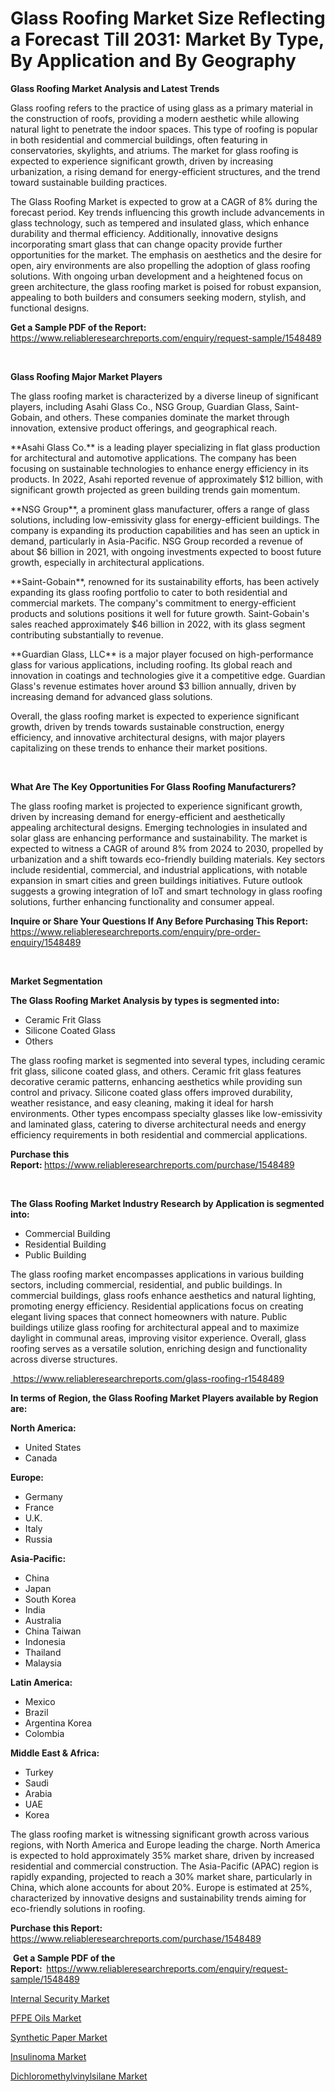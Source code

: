 <p><h1>Glass Roofing Market Size Reflecting a Forecast Till 2031: Market By Type, By Application and By Geography</h1></p><p><strong>Glass Roofing Market Analysis and Latest Trends</strong></p>
<p><p>Glass roofing refers to the practice of using glass as a primary material in the construction of roofs, providing a modern aesthetic while allowing natural light to penetrate the indoor spaces. This type of roofing is popular in both residential and commercial buildings, often featuring in conservatories, skylights, and atriums. The market for glass roofing is expected to experience significant growth, driven by increasing urbanization, a rising demand for energy-efficient structures, and the trend toward sustainable building practices.</p><p>The Glass Roofing Market is expected to grow at a CAGR of 8% during the forecast period. Key trends influencing this growth include advancements in glass technology, such as tempered and insulated glass, which enhance durability and thermal efficiency. Additionally, innovative designs incorporating smart glass that can change opacity provide further opportunities for the market. The emphasis on aesthetics and the desire for open, airy environments are also propelling the adoption of glass roofing solutions. With ongoing urban development and a heightened focus on green architecture, the glass roofing market is poised for robust expansion, appealing to both builders and consumers seeking modern, stylish, and functional designs.</p></p>
<p><strong>Get a Sample PDF of the Report:&nbsp;</strong> <a href="https://www.reliableresearchreports.com/enquiry/request-sample/1548489?utm_campaign=3&utm_medium=2&utm_source=Github&utm_content=ia&utm_term=14112024&utm_id=glass-roofing">https://www.reliableresearchreports.com/enquiry/request-sample/1548489</a></p>
<p>&nbsp;</p>
<p><strong>Glass Roofing Major Market Players</strong></p>
<p><p>The glass roofing market is characterized by a diverse lineup of significant players, including Asahi Glass Co., NSG Group, Guardian Glass, Saint-Gobain, and others. These companies dominate the market through innovation, extensive product offerings, and geographical reach.</p><p>**Asahi Glass Co.** is a leading player specializing in flat glass production for architectural and automotive applications. The company has been focusing on sustainable technologies to enhance energy efficiency in its products. In 2022, Asahi reported revenue of approximately $12 billion, with significant growth projected as green building trends gain momentum.</p><p>**NSG Group**, a prominent glass manufacturer, offers a range of glass solutions, including low-emissivity glass for energy-efficient buildings. The company is expanding its production capabilities and has seen an uptick in demand, particularly in Asia-Pacific. NSG Group recorded a revenue of about $6 billion in 2021, with ongoing investments expected to boost future growth, especially in architectural applications.</p><p>**Saint-Gobain**, renowned for its sustainability efforts, has been actively expanding its glass roofing portfolio to cater to both residential and commercial markets. The company's commitment to energy-efficient products and solutions positions it well for future growth. Saint-Gobain's sales reached approximately $46 billion in 2022, with its glass segment contributing substantially to revenue.</p><p>**Guardian Glass, LLC** is a major player focused on high-performance glass for various applications, including roofing. Its global reach and innovation in coatings and technologies give it a competitive edge. Guardian Glass's revenue estimates hover around $3 billion annually, driven by increasing demand for advanced glass solutions.</p><p>Overall, the glass roofing market is expected to experience significant growth, driven by trends towards sustainable construction, energy efficiency, and innovative architectural designs, with major players capitalizing on these trends to enhance their market positions.</p></p>
<p>&nbsp;</p>
<p><strong>What Are The Key Opportunities For Glass Roofing Manufacturers?</strong></p>
<p><p>The glass roofing market is projected to experience significant growth, driven by increasing demand for energy-efficient and aesthetically appealing architectural designs. Emerging technologies in insulated and solar glass are enhancing performance and sustainability. The market is expected to witness a CAGR of around 8% from 2024 to 2030, propelled by urbanization and a shift towards eco-friendly building materials. Key sectors include residential, commercial, and industrial applications, with notable expansion in smart cities and green buildings initiatives. Future outlook suggests a growing integration of IoT and smart technology in glass roofing solutions, further enhancing functionality and consumer appeal.</p></p>
<p><strong>Inquire or Share Your Questions If Any Before Purchasing This Report:</strong> <a href="https://www.reliableresearchreports.com/enquiry/pre-order-enquiry/1548489?utm_campaign=3&utm_medium=2&utm_source=Github&utm_content=ia&utm_term=14112024&utm_id=glass-roofing">https://www.reliableresearchreports.com/enquiry/pre-order-enquiry/1548489</a></p>
<p>&nbsp;</p>
<p><strong>Market Segmentation</strong></p>
<p><strong>The Glass Roofing Market Analysis by types is segmented into:</strong></p>
<p><ul><li>Ceramic Frit Glass</li><li>Silicone Coated Glass</li><li>Others</li></ul></p>
<p><p>The glass roofing market is segmented into several types, including ceramic frit glass, silicone coated glass, and others. Ceramic frit glass features decorative ceramic patterns, enhancing aesthetics while providing sun control and privacy. Silicone coated glass offers improved durability, weather resistance, and easy cleaning, making it ideal for harsh environments. Other types encompass specialty glasses like low-emissivity and laminated glass, catering to diverse architectural needs and energy efficiency requirements in both residential and commercial applications.</p></p>
<p><strong>Purchase this Report:&nbsp;</strong><a href="https://www.reliableresearchreports.com/purchase/1548489?utm_campaign=3&utm_medium=2&utm_source=Github&utm_content=ia&utm_term=14112024&utm_id=glass-roofing">https://www.reliableresearchreports.com/purchase/1548489</a></p>
<p>&nbsp;</p>
<p><strong>The Glass Roofing Market Industry Research by Application is segmented into:</strong></p>
<p><ul><li>Commercial Building</li><li>Residential Building</li><li>Public Building</li></ul></p>
<p><p>The glass roofing market encompasses applications in various building sectors, including commercial, residential, and public buildings. In commercial buildings, glass roofs enhance aesthetics and natural lighting, promoting energy efficiency. Residential applications focus on creating elegant living spaces that connect homeowners with nature. Public buildings utilize glass roofing for architectural appeal and to maximize daylight in communal areas, improving visitor experience. Overall, glass roofing serves as a versatile solution, enriching design and functionality across diverse structures.</p></p>
<p><a href="https://www.reliableresearchreports.com/glass-roofing-r1548489?utm_campaign=3&utm_medium=2&utm_source=Github&utm_content=ia&utm_term=14112024&utm_id=glass-roofing">&nbsp;https://www.reliableresearchreports.com/glass-roofing-r1548489</a></p>
<p><strong>In terms of Region, the Glass Roofing Market Players available by Region are:</strong></p>
<p>
    <p> <strong> North America: </strong>
        <ul>
            <li>United States</li>
            <li>Canada</li>
        </ul>
        </p> 
    <p> <strong> Europe: </strong>
        <ul>
            <li>Germany</li>
            <li>France</li>
            <li>U.K.</li>
            <li>Italy</li>
            <li>Russia</li>
        </ul>
        </p> 
    <p> <strong> Asia-Pacific: </strong>
        <ul>
            <li>China</li>
            <li>Japan</li>
            <li>South Korea</li>
            <li>India</li>
            <li>Australia</li>
            <li>China Taiwan</li>
            <li>Indonesia</li>
            <li>Thailand</li>
            <li>Malaysia</li>
        </ul>
        </p> 
    <p> <strong> Latin America: </strong>
        <ul>
            <li>Mexico</li>
            <li>Brazil</li>
            <li>Argentina Korea</li>
            <li>Colombia</li>
        </ul>
        </p> 
    <p> <strong> Middle East & Africa: </strong>
        <ul>
            <li>Turkey</li>
            <li>Saudi</li>
            <li>Arabia</li>
            <li>UAE</li>
            <li>Korea</li>
        </ul>
    </p>
    </p>
<p><p>The glass roofing market is witnessing significant growth across various regions, with North America and Europe leading the charge. North America is expected to hold approximately 35% market share, driven by increased residential and commercial construction. The Asia-Pacific (APAC) region is rapidly expanding, projected to reach a 30% market share, particularly in China, which alone accounts for about 20%. Europe is estimated at 25%, characterized by innovative designs and sustainability trends aiming for eco-friendly solutions in roofing.</p></p>
<p><strong>Purchase this Report: </strong><a href="https://www.reliableresearchreports.com/purchase/1548489?utm_campaign=3&utm_medium=2&utm_source=Github&utm_content=ia&utm_term=14112024&utm_id=glass-roofing">https://www.reliableresearchreports.com/purchase/1548489</a></p>
<p>&nbsp;<strong>Get a Sample PDF of the Report:&nbsp;&nbsp;</strong><a href="https://www.reliableresearchreports.com/enquiry/request-sample/1548489?utm_campaign=3&utm_medium=2&utm_source=Github&utm_content=ia&utm_term=14112024&utm_id=glass-roofing">https://www.reliableresearchreports.com/enquiry/request-sample/1548489</a></p>
<p><strong></strong></p>
<p><p><a href="https://issuu.com/reportprime-2/docs/internal-security-market-size-2030._1b0dff3c376482?utm_campaign=3&utm_medium=2&utm_source=Github&utm_content=ia&utm_term=14112024&utm_id=glass-roofing">Internal Security Market</a></p><p><a href="https://github.com/RunaHaque64/Market-Research-Report-List-1/blob/main/pfpe-oils-market.md?utm_campaign=3&utm_medium=2&utm_source=Github&utm_content=ia&utm_term=14112024&utm_id=glass-roofing">PFPE Oils Market</a></p><p><a href="https://www.linkedin.com/pulse/synthetic-paper-market-report-product-type-end-use-application-ub7pe?utm_campaign=3&utm_medium=2&utm_source=Github&utm_content=ia&utm_term=14112024&utm_id=glass-roofing">Synthetic Paper Market</a></p><p><a href="https://issuu.com/reportprime-2/docs/insulinoma-market-size-2030.pptx_239498d27129be?utm_campaign=3&utm_medium=2&utm_source=Github&utm_content=ia&utm_term=14112024&utm_id=glass-roofing">Insulinoma Market</a></p><p><a href="https://www.linkedin.com/pulse/analyzing-global-dichloromethylvinylsilane-market-growth-prospects-tcege?utm_campaign=3&utm_medium=2&utm_source=Github&utm_content=ia&utm_term=14112024&utm_id=glass-roofing">Dichloromethylvinylsilane Market</a></p></p>